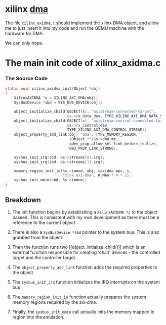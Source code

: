 # xilinx [dma](DMA)

The file `xilinx_axidma.c` should implement the xilinx DMA object, and allow me to just insert it into my code and run the QEMU machine with the hardware for DMA.  

We can only hope.

# The main init code of xilinx_axidma.c

### The Source Code
```c
static void xilinx_axidma_init(Object *obj)
{
    XilinxAXIDMA *s = XILINX_AXI_DMA(obj);
    SysBusDevice *sbd = SYS_BUS_DEVICE(obj);

    object_initialize_child(OBJECT(s), "axistream-connected-target",
                            &s->rx_data_dev, TYPE_XILINX_AXI_DMA_DATA_STREAM);
    object_initialize_child(OBJECT(s), "axistream-control-connected-target",
                            &s->rx_control_dev,
                            TYPE_XILINX_AXI_DMA_CONTROL_STREAM);
    object_property_add_link(obj, "dma", TYPE_MEMORY_REGION,
                             (Object **)&s->dma_mr,
                             qdev_prop_allow_set_link_before_realize,
                             OBJ_PROP_LINK_STRONG);

    sysbus_init_irq(sbd, &s->streams[0].irq);
    sysbus_init_irq(sbd, &s->streams[1].irq);

    memory_region_init_io(&s->iomem, obj, &axidma_ops, s,
                          "xlnx.axi-dma", R_MAX * 4 * 2);
    sysbus_init_mmio(sbd, &s->iomem);
}
```

## Breakdown

1. The init function begins by establishing a `XilinxAXIDMA *s` to the object passed. This is consistent with my own development as there must be a reference to the current *object* 

2. There is also a `SysBusDevice *sbd` pointer to the system bus. This is also grabbed from the object.

3. Then the function runs two [[object_initialize_child()]] which is an external function responsible for creating '*child*' devices - the controlled target and the controller target.
4. The `object_property_add_link` function adds the required properties to the object
5. The `sysbus_init_irq` function initializes the IRQ interrupts on the system bus
6. The `memory_region_init_io` function actually prepares the system memory regions required by the axi-dma.
7. Finally, the `sysbus_init_mmio` call actually inits the memory mapped io region into the emulation.